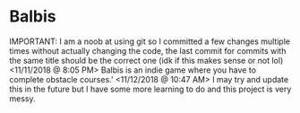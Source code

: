 # Balbis
IMPORTANT: I am a noob at using git so I committed a few changes multiple times without actually changing the code, the last commit for commits with the same title should be the correct one (idk if this makes sense or not lol)
<11/11/2018 @ 8:05 PM>
Balbis is an indie game where you have to complete obstacle courses.'
<11/12/2018 @ 10:47 AM>
I may try and update this in the future but I have some more learning to do and this project is very messy.
